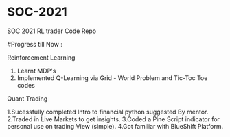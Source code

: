 # SOC-2021
SOC 2021 RL trader Code Repo

#Progress till Now :

Reinforcement Learning 
1. Learnt MDP's 
2. Implemented Q-Learning via Grid - World Problem and Tic-Toc Toe codes

Quant Trading

1.Sucessfully completed Intro to financial python suggested By mentor.
2.Traded in Live Markets to get insights.
3.Coded a Pine Script indicator for personal use on trading View (simple).
4.Got familiar with BlueShift Platform. 

